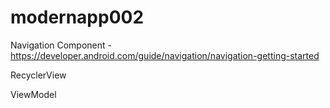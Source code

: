# modernapp002

Navigation Component - https://developer.android.com/guide/navigation/navigation-getting-started

RecyclerView

ViewModel
